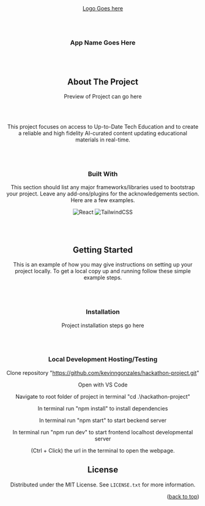 
<!-- PROJECT LOGO -->

<div align="center">
  <a href="https://github.com/othneildrew/Best-README-Template">
    <div>Logo Goes here</div>
  </a>
  
<br></br>

  <h3 align="center">App Name Goes Here</h3>

<br></br>

<!-- ABOUT THE PROJECT -->
## About The Project

<div>Preview of Project can go here</div>

<br></br>

This project focuses on access to Up-to-Date Tech Education and to create a reliable and high fidelity AI-curated content updating educational materials in real-time. 

<br></br>

### Built With

This section should list any major frameworks/libraries used to bootstrap your project. Leave any add-ons/plugins for the acknowledgements section. Here are a few examples.

![React](https://img.shields.io/badge/react-%2320232a.svg?style=for-the-badge&logo=react&logoColor=%2361DAFB)
![TailwindCSS](https://img.shields.io/badge/tailwindcss-%2338B2AC.svg?style=for-the-badge&logo=tailwind-css&logoColor=white)

<br></br>

<!-- GETTING STARTED -->
## Getting Started

This is an example of how you may give instructions on setting up your project locally.
To get a local copy up and running follow these simple example steps.

<br></br>

### Installation

Project installation steps go here

<br></br>


### Local Development Hosting/Testing

Clone repository "https://github.com/kevinngonzales/hackathon-project.git"

Open with VS Code

Navigate to root folder of project in terminal "cd .\hackathon-project"

In terminal run "npm install" to install dependencies

In terminal run "npm start" to start beckend server 

In terminal run "npm run dev" to start frontend localhost developmental server 

(Ctrl + Click) the url in the terminal to open the webpage.

<!-- LICENSE -->
## License

Distributed under the MIT License. See `LICENSE.txt` for more information.

<p align="right">(<a href="#readme-top">back to top</a>)</p>








